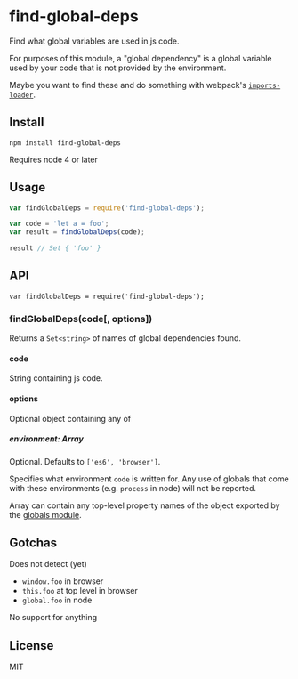 # find-global-deps

Find what global variables are used in js code.

For purposes of this module, a "global dependency" is a global variable used by your code that is not provided by the environment.

Maybe you want to find these and do something with webpack's [`imports-loader`](https://github.com/webpack/imports-loader).

## Install

`npm install find-global-deps`

Requires node 4 or later

## Usage

```js
var findGlobalDeps = require('find-global-deps');

var code = 'let a = foo';
var result = findGlobalDeps(code);

result // Set { 'foo' }
```

## API

`var findGlobalDeps = require('find-global-deps');`

### findGlobalDeps(code[, options])

Returns a `Set<string>` of names of global dependencies found.

#### code

String containing js code.

#### options

Optional object containing any of

##### environment: Array<String>

Optional. Defaults to `['es6', 'browser']`.

Specifies what environment `code` is written for. Any use of globals that come with these environments (e.g. `process` in node) will not be reported.

Array can contain any top-level property names of the object exported by the [globals module](https://github.com/sindresorhus/globals).

## Gotchas

Does not detect (yet)

- `window.foo` in browser
- `this.foo` at top level in browser
- `global.foo` in node

No support for anything

## License

MIT

